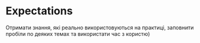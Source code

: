 # Expectations

Отримати знання, які реально використовуються на практиці, заповнити пробіли по деяких темах та використати час з користю)